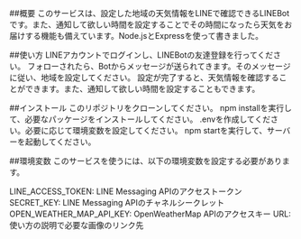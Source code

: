 ##概要
このサービスは、設定した地域の天気情報をLINEで確認できるLINEBotです。また、通知して欲しい時間を設定することでその時間になったら天気をお届けする機能も備えています。Node.jsとExpressを使って書きました。

##使い方
LINEアカウントでログインし、LINEBotの友達登録を行ってください。
フォローされたら、Botからメッセージが送られてきます。そのメッセージに従い、地域を設定してください。
設定が完了すると、天気情報を確認することができます。また、通知して欲しい時間を設定することもできます。

##インストール
このリポジトリをクローンしてください。
npm installを実行して、必要なパッケージをインストールしてください。
.envを作成してください。必要に応じて環境変数を設定してください。
npm startを実行して、サーバーを起動してください。

##環境変数
このサービスを使うには、以下の環境変数を設定する必要があります。

LINE_ACCESS_TOKEN: LINE Messaging APIのアクセストークン
SECRET_KEY: LINE Messaging APIのチャネルシークレット
OPEN_WEATHER_MAP_API_KEY: OpenWeatherMap APIのアクセスキー
URL: 使い方の説明で必要な画像のリンク先
